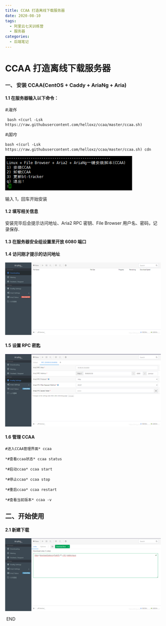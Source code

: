 ```yaml
---
title: CCAA 打造离线下载服务器
date: 2020-08-10
tags:
  - 阿里云七天训练营
  - 服务器
categories:
  - 后端笔记
---
```


# CCAA 打造离线下载服务器

### 一、 安装 CCAA(CentOS + Caddy + AriaNg + Aria)

#### 1.1 在服务器输入以下命令：

_#海外_

```
 bash <(curl -Lsk https://raw.githubusercontent.com/helloxz/ccaa/master/ccaa.sh)
```

_#国内_

```
bash <(curl -Lsk https://raw.githubusercontent.com/helloxz/ccaa/master/ccaa.sh) cdn
```

![在这里插入图片描述](./images/CCAA1-2020081011352273.png)

输入 1，回车开始安装

#### 1.2 填写相关信息

安装完毕后会提示访问地址、Aria2 RPC 密钥、File Browser 用户名、密码，记录保存.

#### 1.3 在服务器安全组设置里开放 6080 端口

#### 1.4 访问刚才提示的访问地址

![在这里插入图片描述](./images/CCAA2-20200810113623163.png)

#### 1.5 设置 RPC 密匙

![在这里插入图片描述](./images/CCAA3-202008101136312.png)

#### 1.6 管理 CCAA

```
#进入CCAA管理界面* ccaa

*#查看ccaa状态* ccaa status

*#启动ccaa* ccaa start

*#停止ccaa* ccaa stop

*#重启ccaa* ccaa restart

*#查看当前版本* ccaa -v
```

## 二、开始使用

#### 2.1 新建下载

![在这里插入图片描述](./images/CCAA4-20200810113646867.png)

​ END
<Valine></Valine>
